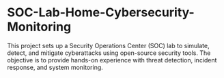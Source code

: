 # SOC-Lab-Home-Cybersecurity-Monitoring
This project sets up a Security Operations Center (SOC) lab to simulate, detect, and mitigate cyberattacks using open-source security tools. The objective is to provide hands-on experience with threat detection, incident response, and system monitoring.
